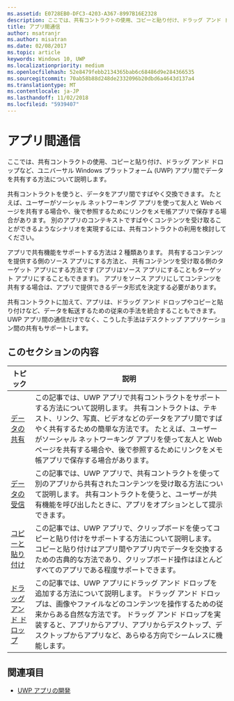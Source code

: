 ```yaml
---
ms.assetid: E0728EB0-DFC3-4203-A367-8997B16E2328
description: ここでは、共有コントラクトの使用、コピーと貼り付け、ドラッグ アンド ドロップなど、ユニバーサル Windows プラットフォーム (UWP) アプリ間でデータを共有する方法について説明します。
title: アプリ間通信
author: msatranjr
ms.author: misatran
ms.date: 02/08/2017
ms.topic: article
keywords: Windows 10, UWP
ms.localizationpriority: medium
ms.openlocfilehash: 52e8479febb2134365bab6c68486d9e284366535
ms.sourcegitcommit: 70ab58b88d248de2332096b20dbd6a4643d137a4
ms.translationtype: MT
ms.contentlocale: ja-JP
ms.lasthandoff: 11/02/2018
ms.locfileid: "5939407"
---
```

# <a name="app-to-app-communication"></a>アプリ間通信


ここでは、共有コントラクトの使用、コピーと貼り付け、ドラッグ アンド ドロップなど、ユニバーサル Windows プラットフォーム (UWP) アプリ間でデータを共有する方法について説明します。

共有コントラクトを使うと、データをアプリ間ですばやく交換できます。 たとえば、ユーザーがソーシャル ネットワーキング アプリを使って友人と Web ページを共有する場合や、後で参照するためにリンクをメモ帳アプリで保存する場合があります。 別のアプリのコンテキストですばやくコンテンツを受け取ることができるようなシナリオを実現するには、共有コントラクトの利用を検討してください。

アプリで共有機能をサポートする方法は 2 種類あります。 共有するコンテンツを提供する側のソース アプリにする方法と、 共有コンテンツを受け取る側のターゲット アプリにする方法です  (アプリはソース アプリにすることもターゲット アプリにすることもできます)。 アプリをソース アプリにしてコンテンツを共有する場合は、アプリで提供できるデータ形式を決定する必要があります。

共有コントラクトに加えて、アプリは、ドラッグ アンド ドロップやコピーと貼り付けなど、データを転送するための従来の手法を統合することもできます。 UWP アプリ間の通信だけでなく、こうした手法はデスクトップ アプリケーション間の共有もサポートします。



## <a name="in-this-section"></a>このセクションの内容

| トピック | 説明 |
|-------|-------------|
| [データの共有](share-data.md) | この記事では、UWP アプリで共有コントラクトをサポートする方法について説明します。 共有コントラクトは、テキスト、リンク、写真、ビデオなどのデータをアプリ間ですばやく共有するための簡単な方法です。 たとえば、ユーザーがソーシャル ネットワーキング アプリを使って友人と Web ページを共有する場合や、後で参照するためにリンクをメモ帳アプリで保存する場合があります。 |
| [データの受信](receive-data.md) | この記事では、UWP アプリで、共有コントラクトを使って別のアプリから共有されたコンテンツを受け取る方法について説明します。 共有コントラクトを使うと、ユーザーが共有機能を呼び出したときに、アプリをオプションとして提示できます。 |
| [コピーと貼り付け](copy-and-paste.md) | この記事では、UWP アプリで、クリップボードを使ってコピーと貼り付けをサポートする方法について説明します。 コピーと貼り付けはアプリ間やアプリ内でデータを交換するための古典的な方法であり、クリップボード操作はほとんどすべてのアプリである程度サポートできます。 |
| [ドラッグ アンド ドロップ](../design/input/drag-and-drop.md) | この記事では、UWP アプリにドラッグ アンド ドロップを追加する方法について説明します。 ドラッグ アンド ドロップは、画像やファイルなどのコンテンツを操作するための従来からある自然な方法です。 ドラッグ アンド ドロップを実装すると、アプリからアプリ、アプリからデスクトップ、デスクトップからアプリなど、あらゆる方向でシームレスに機能します。 |

## <a name="see-also"></a>関連項目
- [UWP アプリの開発](https://developer.microsoft.com/windows/develop)
